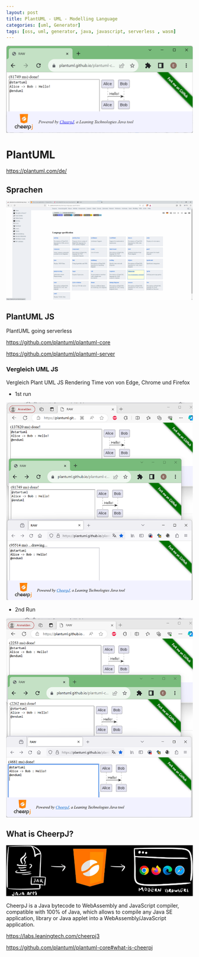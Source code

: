 ```yaml
---
layout: post
title: PlantUML - UML - Modelling Language 
categories: [uml, Generator]
tags: [oss, uml, generator, java, javascript, serverless , wasm]
---
```


![Plant uml JS](../pics/2023-10-30-plantuml_image_1.png)

# PlantUML

https://plantuml.com/de/

## Sprachen

![Plant UML Languages](../pics/2023-10-30-plantuml_image_2.png)

## PlantUML JS

PlantUML going serverless

<https://github.com/plantuml/plantuml-core>

<https://github.com/plantuml/plantuml-server>

### Vergleich UML JS

Vergleich Plant UML JS Rendering Time von von Edge, Chrome und Firefox

- 1st run

![Comparison Plant UML JS Rendering Time: Edge, Chrome und Firefox](../pics/2023-10-30-plantuml_image_3.png)

- 2nd Run

![Comparison Plant UML JS Rendering Time: Edge, Chrome und Firefox](../pics/2023-10-30-plantuml_image_4.png)

## What is CheerpJ?

![CheerpJ Java 2 WASM](../pics/2023-10-30-plantuml_image_5.png)

CheerpJ is a Java bytecode to WebAssembly and JavaScript compiler, compatible with 100% of Java, which allows to compile any Java SE application, library or Java applet into a WebAssembly/JavaScript application.

<https://labs.leaningtech.com/cheerpj3>

<https://github.com/plantuml/plantuml-core#what-is-cheerpj>
